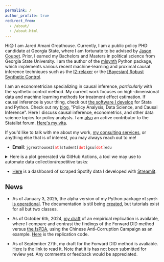 ```yaml
---
permalink: /
author_profile: true
redirect_from: 
  - /about/
  - /about.html
---
```


Hi😊 I am Jared Amani Greathouse. Currently, I am a public policy PHD candidate at Georgia State, where I am fortunate to be advised by [Jason Coupet](https://aysps.gsu.edu/profile/jason-coupet/). Prior, I earned my Bachelors and Masters in political science from Georgia State University. I am the author of the [mlsynth](https://mlsynth.readthedocs.io/en/latest/) Python package, which implements various recent machine-learning and proximal causal inference techniques such as the [l2-relaxer](https://mlsynth.readthedocs.io/en/latest/pda.html#ell-2-relaxation) or the [ [Bayesian] Robust Synthetic Control](https://mlsynth.readthedocs.io/en/latest/clustersc.html#pcr).

I am an econometrician specializing in causal inference, *particularly* with the synthetic control method. My current work focuses on high-dimensional data and machine learning methods for treatment effect estimation.  If causal inference is your thing, check out [the software I develop](https://jgreathouse9.github.io/software/) for Stata and Python. Check out my [blog](https://jgreathouse9.github.io/docs/), "Policy Analysis, Data Science, and Causal Inference". Here I discuss causal inference, econometrics, and other data science topics for policy analysts. I am [also](https://www.statalist.org/forums/member/51320-jared-greathouse) an active contributor to the Statalist forum. [Here's my vita](http://jgreathouse9.github.io/files/VitaWeb.pdf).

If you'd like to talk with me about my work, [my consulting services](https://jgreathouse9.github.io/docs/consulting.html), or anything else that is of interest, you may always reach out to me!

* **Email**: <span>`jgreathouse3[`</span><span style="color:red">`at`</span><span>`]student[`</span><span style="color:red">`dot`</span><span>`]gsu[`</span><span style="color:red">`dot`</span><span>`]edu`</span>

<details>
  <summary>Here is a plot generated via GitHub Actions, a tool we may use to automate data collection/repetitive tasks:</summary>
  <img src="https://raw.githubusercontent.com/jgreathouse9/jgreathouse9.github.io/master/Python/Scrapers/Visa/VisaSpending.png" alt="Visa Spending Plot" style="width:100%;max-width:800px;">
</details>

- [Here](https://jgreathouse9appio-fhawgwmdsdz8h3rhdss5sx.streamlit.app/) is a dashboard of scraped Spotify data I developed with [Streamlit](https://www.linkedin.com/pulse/easiest-way-build-streamlit-app-you-actually-want-trygve-karper/).


## News

- As of January 3, 2025, the alpha version of my Python package ```mlsynth``` [is operational](https://github.com/jgreathouse9/mlsynth#installing-mlsynth). The documentation is stil being [created](https://mlsynth.readthedocs.io/en/latest/#), but tutorials exist for all but two classes.

- As of October 6th, 2024, [my draft](http://jgreathouse9.github.io/publications/Replication_of_Shi_2023.pdf) of an empirical replication is available, where I compare and contrast the findings of the Forward DID method versus [the fsPDA](https://doi.org/10.1016/j.jeconom.2021.04.009), using the Chinese Anti-Corruption Campaign as an example. [Here](https://github.com/jgreathouse9/RepACCFDID/tree/main) is the replication code.

- As of September 27th, my draft for the Forward DID method is avaliable. [Here](http://jgreathouse9.github.io/publications/FDIDSJ.pdf) is the link to read it. Note that it is has not been submitted for review yet. Any comments or feedback would be appreciated.

